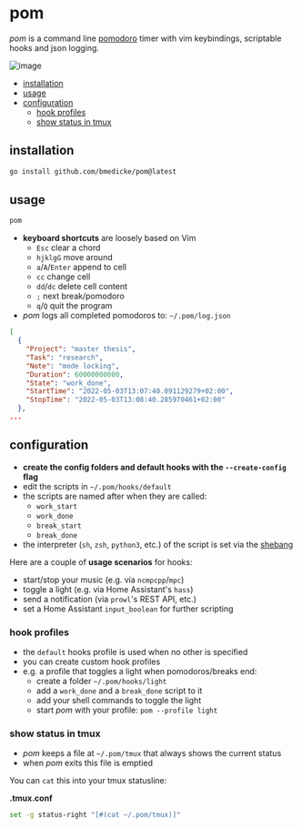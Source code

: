 # pom

*pom* is a command line [pomodoro](https://en.wikipedia.org/wiki/Pomodoro_Technique) timer with vim keybindings, scriptable hooks and json logging.

![image](https://user-images.githubusercontent.com/173962/166680550-d70ed16a-bc93-414e-bf04-ad42abcf9f96.png)

<!-- vim-markdown-toc GFM -->

* [installation](#installation)
* [usage](#usage)
* [configuration](#configuration)
  * [hook profiles](#hook-profiles)
  * [show status in tmux](#show-status-in-tmux)

<!-- vim-markdown-toc -->

## installation

```sh
go install github.com/bmedicke/pom@latest
```

## usage

```sh
pom
```

* **keyboard shortcuts** are loosely based on Vim
  * `Esc` clear a chord
  * `hjklgG` move around
  * `a`/`A`/`Enter` append to cell
  * `cc` change cell
  * `dd`/`dc` delete cell content
  * `;` next break/pomodoro
  * `q`/`Q` quit the program
* *pom* logs all completed pomodoros to: `~/.pom/log.json`

```json
[
  {
    "Project": "master thesis",
    "Task": "research",
    "Note": "mode locking",
    "Duration": 60000000000,
    "State": "work_done",
    "StartTime": "2022-05-03T13:07:40.091129279+02:00",
    "StopTime": "2022-05-03T13:08:40.285970461+02:00"
  },
...
```

## configuration

* **create the config folders and default hooks with the `--create-config` flag**
* edit the scripts in `~/.pom/hooks/default`
* the scripts are named after when they are called:
  * `work_start`
  * `work_done`
  * `break_start`
  * `break_done`
* the interpreter (`sh`, `zsh`, `python3`, etc.) of the script is set via the [shebang](https://en.wikipedia.org/wiki/Shebang_(Unix))

Here are a couple of **usage scenarios** for hooks:

  * start/stop your music (e.g. via `ncmpcpp`/`mpc`)
  * toggle a light (e.g. via Home Assistant's `hass`)
  * send a notification (via `prowl`'s REST API, etc.)
  * set a Home Assistant `input_boolean` for further scripting

### hook profiles

* the `default` hooks profile is used when no other is specified
* you can create custom hook profiles
* e.g. a profile that toggles a light when pomodoros/breaks end:
  * create a folder `~/.pom/hooks/light`
  * add a `work_done` and a `break_done` script to it
  * add your shell commands to toggle the light
  * start *pom* with your profile: `pom --profile light`

### show status in tmux

* *pom* keeps a file at `~/.pom/tmux` that always shows the current status
* when *pom* exits this file is emptied

You can `cat` this into your tmux statusline:

**.tmux.conf**
```sh
set -g status-right "[#(cat ~/.pom/tmux)]"
```
